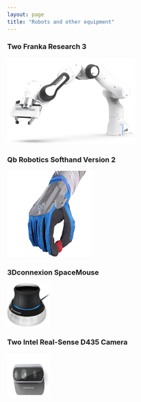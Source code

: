 ```yaml
---
layout: page
title: "Robots and other equipment"
---
```


<h3 style="text-align: left;">
	Two Franka Research 3 
</h3>
<img src="/assets/images/Franka_R3.jpg" alt="" width="300" height="200" />

<h3 style="text-align: left;">
	Qb Robotics Softhand Version 2 
</h3>
<img src="/assets/images/Qb_Softhand.png" alt="" width="200" height="200" />

<h3 style="text-align: left;">
	3Dconnexion SpaceMouse 
</h3>
<img src="/assets/images/SpaceMouse.jpg" alt="" width="100" height="100" />

<h3 style="text-align: left;">
	Two Intel Real-Sense D435 Camera 
</h3>
<img src="/assets/images/D435.jpeg" alt="" width="100" height="100" />
